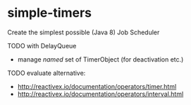 # simple-timers

Create the simplest possible (Java 8) Job Scheduler

TODO with DelayQueue
- manage _named_ set of TimerObject (for deactivation etc.)

TODO evaluate alternative:
- http://reactivex.io/documentation/operators/timer.html
- http://reactivex.io/documentation/operators/interval.html

